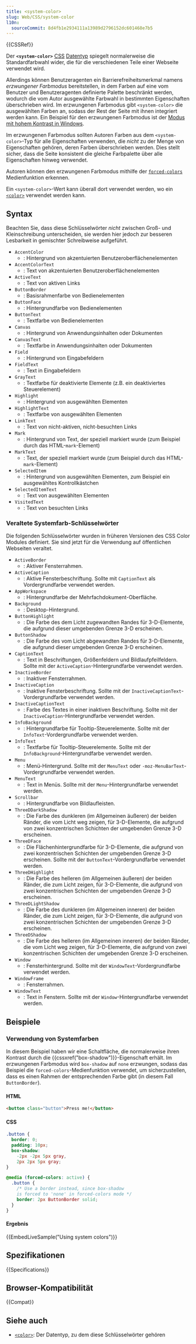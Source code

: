 ```yaml
---
title: <system-color>
slug: Web/CSS/system-color
l10n:
  sourceCommit: 8d4fb1e2934111a13989d2796152dc601468e7b5
---
```


{{CSSRef}}

Der **`<system-color>`** [CSS](/de/docs/Web/CSS) [Datentyp](/de/docs/Web/CSS/CSS_Types) spiegelt normalerweise die Standardfarbwahl wider, die für die verschiedenen Teile einer Webseite verwendet wird.

Allerdings können Benutzeragenten ein Barrierefreiheitsmerkmal namens _erzwungener Farbmodus_ bereitstellen, in dem Farben auf eine vom Benutzer und Benutzeragenten definierte Palette beschränkt werden, wodurch die vom Autor ausgewählte Farbwahl in bestimmten Eigenschaften überschrieben wird. Im erzwungenen Farbmodus gibt `<system-color>` die ausgewählten Farben an, sodass der Rest der Seite mit ihnen integriert werden kann. Ein Beispiel für den erzwungenen Farbmodus ist der [Modus mit hohem Kontrast in Windows](https://blogs.windows.com/msedgedev/2020/09/17/styling-for-windows-high-contrast-with-new-standards-for-forced-colors/).

Im erzwungenen Farbmodus sollten Autoren Farben aus dem `<system-color>`-Typ für alle Eigenschaften verwenden, die _nicht_ zu der Menge von Eigenschaften gehören, deren Farben überschrieben werden. Dies stellt sicher, dass die Seite konsistent die gleiche Farbpalette über alle Eigenschaften hinweg verwendet.

Autoren können den erzwungenen Farbmodus mithilfe der [`forced-colors`](/de/docs/Web/CSS/@media/forced-colors) Medienfunktion erkennen.

Ein `<system-color>`-Wert kann überall dort verwendet werden, wo ein [`<color>`](/de/docs/Web/CSS/color_value) verwendet werden kann.

## Syntax

Beachten Sie, dass diese Schlüsselwörter _nicht_ zwischen Groß- und Kleinschreibung unterscheiden, sie werden hier jedoch zur besseren Lesbarkeit in gemischter Schreibweise aufgeführt.

- `AccentColor`
  - : Hintergrund von akzentuierten Benutzeroberflächenelementen
- `AccentColorText`
  - : Text von akzentuierten Benutzeroberflächenelementen
- `ActiveText`
  - : Text von aktiven Links
- `ButtonBorder`
  - : Basisrahmenfarbe von Bedienelementen
- `ButtonFace`
  - : Hintergrundfarbe von Bedienelementen
- `ButtonText`
  - : Textfarbe von Bedienelementen
- `Canvas`
  - : Hintergrund von Anwendungsinhalten oder Dokumenten
- `CanvasText`
  - : Textfarbe in Anwendungsinhalten oder Dokumenten
- `Field`
  - : Hintergrund von Eingabefeldern
- `FieldText`
  - : Text in Eingabefeldern
- `GrayText`
  - : Textfarbe für deaktivierte Elemente (z.B. ein deaktiviertes Steuerelement)
- `Highlight`
  - : Hintergrund von ausgewählten Elementen
- `HighlightText`
  - : Textfarbe von ausgewählten Elementen
- `LinkText`
  - : Text von nicht-aktiven, nicht-besuchten Links
- `Mark`
  - : Hintergrund von Text, der speziell markiert wurde (zum Beispiel durch das HTML-`mark`-Element)
- `MarkText`
  - : Text, der speziell markiert wurde (zum Beispiel durch das HTML-`mark`-Element)
- `SelectedItem`
  - : Hintergrund von ausgewählten Elementen, zum Beispiel ein ausgewähltes Kontrollkästchen
- `SelectedItemText`
  - : Text von ausgewählten Elementen
- `VisitedText`
  - : Text von besuchten Links

### Veraltete Systemfarb-Schlüsselwörter

Die folgenden Schlüsselwörter wurden in früheren Versionen des CSS Color Modules definiert. Sie sind jetzt für die Verwendung auf öffentlichen Webseiten veraltet.

- `ActiveBorder`
  - : Aktiver Fensterrahmen.
- `ActiveCaption`
  - : Aktive Fensterbeschriftung. Sollte mit `CaptionText` als Vordergrundfarbe verwendet werden.
- `AppWorkspace`
  - : Hintergrundfarbe der Mehrfachdokument-Oberfläche.
- `Background`
  - : Desktop-Hintergrund.
- `ButtonHighlight`
  - : Die Farbe des dem Licht zugewandten Randes für 3-D-Elemente, die aufgrund dieser umgebenden Grenze 3-D erscheinen.
- `ButtonShadow`
  - : Die Farbe des vom Licht abgewandten Randes für 3-D-Elemente, die aufgrund dieser umgebenden Grenze 3-D erscheinen.
- `CaptionText`
  - : Text in Beschriftungen, Größenfeldern und Bildlaufpfeilfeldern. Sollte mit der `ActiveCaption`-Hintergrundfarbe verwendet werden.
- `InactiveBorder`
  - : Inaktiver Fensterrahmen.
- `InactiveCaption`
  - : Inaktive Fensterbeschriftung. Sollte mit der `InactiveCaptionText`-Vordergrundfarbe verwendet werden.
- `InactiveCaptionText`
  - : Farbe des Textes in einer inaktiven Beschriftung. Sollte mit der `InactiveCaption`-Hintergrundfarbe verwendet werden.
- `InfoBackground`
  - : Hintergrundfarbe für Tooltip-Steuerelemente. Sollte mit der `InfoText`-Vordergrundfarbe verwendet werden.
- `InfoText`
  - : Textfarbe für Tooltip-Steuerelemente. Sollte mit der `InfoBackground`-Hintergrundfarbe verwendet werden.
- `Menu`
  - : Menü-Hintergrund. Sollte mit der `MenuText` oder `-moz-MenuBarText`-Vordergrundfarbe verwendet werden.
- `MenuText`
  - : Text in Menüs. Sollte mit der `Menu`-Hintergrundfarbe verwendet werden.
- `Scrollbar`
  - : Hintergrundfarbe von Bildlaufleisten.
- `ThreeDDarkShadow`
  - : Die Farbe des dunkleren (im Allgemeinen äußeren) der beiden Ränder, die vom Licht weg zeigen, für 3-D-Elemente, die aufgrund von zwei konzentrischen Schichten der umgebenden Grenze 3-D erscheinen.
- `ThreeDFace`
  - : Die Flächenhintergrundfarbe für 3-D-Elemente, die aufgrund von zwei konzentrischen Schichten der umgebenden Grenze 3-D erscheinen. Sollte mit der `ButtonText`-Vordergrundfarbe verwendet werden.
- `ThreeDHighlight`
  - : Die Farbe des helleren (im Allgemeinen äußeren) der beiden Ränder, die zum Licht zeigen, für 3-D-Elemente, die aufgrund von zwei konzentrischen Schichten der umgebenden Grenze 3-D erscheinen.
- `ThreeDLightShadow`
  - : Die Farbe des dunkleren (im Allgemeinen inneren) der beiden Ränder, die zum Licht zeigen, für 3-D-Elemente, die aufgrund von zwei konzentrischen Schichten der umgebenden Grenze 3-D erscheinen.
- `ThreeDShadow`
  - : Die Farbe des helleren (im Allgemeinen inneren) der beiden Ränder, die vom Licht weg zeigen, für 3-D-Elemente, die aufgrund von zwei konzentrischen Schichten der umgebenden Grenze 3-D erscheinen.
- `Window`
  - : Fensterhintergrund. Sollte mit der `WindowText`-Vordergrundfarbe verwendet werden.
- `WindowFrame`
  - : Fensterrahmen.
- `WindowText`
  - : Text in Fenstern. Sollte mit der `Window`-Hintergrundfarbe verwendet werden.

## Beispiele

### Verwendung von Systemfarben

In diesem Beispiel haben wir eine Schaltfläche, die normalerweise ihren Kontrast durch die {{cssxref("box-shadow")}}-Eigenschaft erhält. Im erzwungenen Farbmodus wird `box-shadow` auf `none` erzwungen, sodass das Beispiel die `forced-colors`-Medienfunktion verwendet, um sicherzustellen, dass es einen Rahmen der entsprechenden Farbe gibt (in diesem Fall `ButtonBorder`).

#### HTML

```html
<button class="button">Press me!</button>
```

#### CSS

```css
.button {
  border: 0;
  padding: 10px;
  box-shadow:
    -2px -2px 5px gray,
    2px 2px 5px gray;
}

@media (forced-colors: active) {
  .button {
    /* Use a border instead, since box-shadow
    is forced to 'none' in forced-colors mode */
    border: 2px ButtonBorder solid;
  }
}
```

#### Ergebnis

{{EmbedLiveSample("Using system colors")}}

## Spezifikationen

{{Specifications}}

## Browser-Kompatibilität

{{Compat}}

## Siehe auch

- [`<color>`](/de/docs/Web/CSS/color_value): Der Datentyp, zu dem diese Schlüsselwörter gehören
